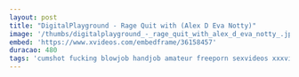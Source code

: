 ```yaml
---
layout: post
title: "DigitalPlayground - Rage Quit with (Alex D Eva Notty)"
image: '/thumbs/digitalplayground_-_rage_quit_with_alex_d_eva_notty_.jpg'
embed: 'https://www.xvideos.com/embedframe/36158457'
duracao: 480
tags: 'cumshot fucking blowjob handjob amateur freeporn sexvideos xxxvideo digitalplayground videos-porno free-video'
---
```

